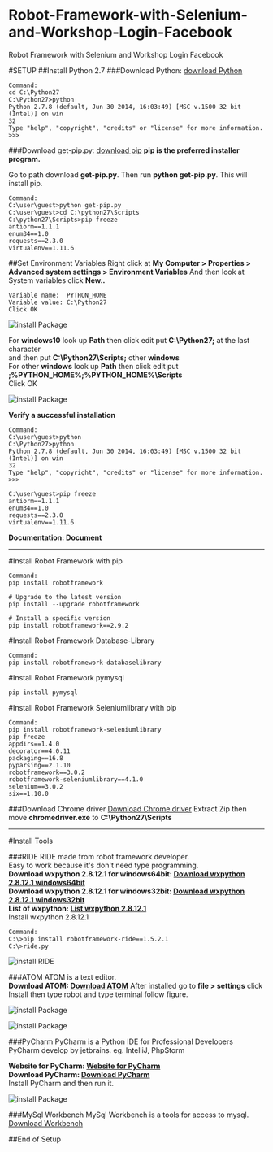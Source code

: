 # Robot-Framework-with-Selenium-and-Workshop-Login-Facebook
Robot Framework with Selenium and Workshop Login Facebook

#SETUP
##Install Python 2.7
###Download Python: [download Python](https://www.python.org/ftp/python/2.7.8/python-2.7.8.msi)

```
Command:
cd C:\Python27
C:\Python27>python
Python 2.7.8 (default, Jun 30 2014, 16:03:49) [MSC v.1500 32 bit (Intel)] on win
32
Type "help", "copyright", "credits" or "license" for more information.
>>>
```

###Download get-pip.py: [download pip](https://bootstrap.pypa.io/get-pip.py)
**pip is the preferred installer program.**

Go to path download **get-pip.py**. Then run **python get-pip.py**. This will install pip.

```
Command:
C:\user\guest>python get-pip.py
C:\user\guest>cd C:\python27\Scripts
C:\python27\Scripts>pip freeze
antiorm==1.1.1
enum34==1.0
requests==2.3.0
virtualenv==1.11.6
```

##Set Environment Variables
Right click at **My Computer > Properties > Advanced system settings > Environment Variables**
And then look at System variables click **New..**
```
Variable name:  PYTHON_HOME
Variable value: C:\Python27
Click OK
```
![install Package](/images/1-system-variable.png)

  For **windows10** look up **Path** then click edit put **C:\Python27;** at the last character<br />
  and then put **C:\Python27\Scripts;** other **windows**<br />
  For other **windows** look up **Path** then click edit put **;%PYTHON_HOME%\;%PYTHON_HOME%\Scripts**<br />
  Click OK

![install Package](/images/2-system-variable.png)

**Verify a successful installation**

```
Command:
C:\user\guest>python
C:\Python27>python
Python 2.7.8 (default, Jun 30 2014, 16:03:49) [MSC v.1500 32 bit (Intel)] on win
32
Type "help", "copyright", "credits" or "license" for more information.
>>>
```

```
C:\user\guest>pip freeze
antiorm==1.1.1
enum34==1.0
requests==2.3.0
virtualenv==1.11.6
```

**Documentation: [Document](https://github.com/BurntSushi/nfldb/wiki/Python-&-pip-Windows-installation)**

-----------------

#Install Robot Framework with pip
```
Command:
pip install robotframework
```

```
# Upgrade to the latest version
pip install --upgrade robotframework

# Install a specific version
pip install robotframework==2.9.2
```

#Install Robot Framework Database-Library
```
Command:
pip install robotframework-databaselibrary
```

#Install Robot Framework pymysql
```
pip install pymysql
```

#Install Robot Framework Seleniumlibrary with pip
```
Command:
pip install robotframework-seleniumlibrary
pip freeze
appdirs==1.4.0
decorator==4.0.11
packaging==16.8
pyparsing==2.1.10
robotframework==3.0.2
robotframework-seleniumlibrary==4.1.0
selenium==3.0.2
six==1.10.0
```

###Download Chrome driver [Download Chrome driver](https://chromedriver.storage.googleapis.com/index.html?path=2.27/)
Extract Zip then move **chromedriver.exe** to **C:\Python27\Scripts**

-----------------

#Install Tools

###RIDE
RIDE made from robot framework developer.<br />
Easy to work because it's don't need type programming.<br />
**Download wxpython 2.8.12.1 for windows64bit: [Download wxpython 2.8.12.1 windows64bit](https://sourceforge.net/projects/wxpython/files/wxPython/2.8.12.1/wxPython2.8-win64-unicode-2.8.12.1-py27.exe/download)**<br />
**Download wxpython 2.8.12.1 for windows32bit: [Download wxpython 2.8.12.1 windows32bit](https://sourceforge.net/projects/wxpython/files/wxPython/2.8.12.1/wxPython2.8-win32-unicode-2.8.12.1-py27.exe/download)**<br />
**List of wxpython: [List wxpython 2.8.12.1](https://sourceforge.net/projects/wxpython/files/wxPython/2.8.12.1/)**<br />
Install wxpython 2.8.12.1<br />

```
Command:
C:\>pip install robotframework-ride==1.5.2.1
C:\>ride.py
```

![install RIDE](/images/1-install-ride.png)

###ATOM
ATOM is a text editor.<br />
**Download ATOM: [Download ATOM](https://atom.io/)**
After installed go to **file > settings** click Install then type robot and type terminal follow figure.

![install Package](/images/2-install-package.png)

![install Package](/images/3-install-package.png)

###PyCharm
PyCharm is a Python IDE for Professional Developers<br />
PyCharm develop by jetbrains. eg. IntelliJ, PhpStorm<br />

**Website for PyCharm: [Website for PyCharm](https://www.jetbrains.com/pycharm/)**<br />
**Download PyCharm: [Download PyCharm](https://www.jetbrains.com/pycharm/download/download-thanks.html?platform=windows)**<br />
Install PyCharm and then run it.<br />

![install Package](/images/4-install-pycharm.png)

###MySql Workbench
MySql Workbench is a tools for access to mysql.<br />
[Download Workbench](https://dev.mysql.com/downloads/workbench/)

##End of Setup
